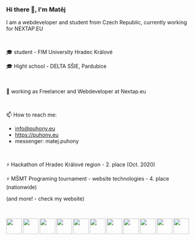 ### Hi there 👋, I'm Matěj

I am a webdeveloper and student from Czech Republic, currently working for NEXTAP.EU

&nbsp;

🎓 student - FIM University Hradec Králové

🎓 Hight school - DELTA SŠIE, Pardubice

&nbsp;

💼 working as Freelancer and Webdeveloper at Nextap.eu

&nbsp;

📫 How to reach me:
  - info@puhony.eu
  - https://puhony.eu
  - messenger: matej.puhony

&nbsp;

⚡ Hackathon of Hradec Králové region - 2. place (Oct. 2020)

⚡ MŠMT Programing tournament - website technologies - 4. place (nationwide)

(and more! - check my website)

&nbsp;

<img height ="42px" align="left" src="https://raw.githubusercontent.com/rahul-jha98/github_readme_icons/main/language_and_tools/square/git-scm/git-scm.svg"/>
<img height ="42px" align="left" src="https://raw.githubusercontent.com/rahul-jha98/github_readme_icons/main/language_and_tools/square/node/node.svg"/>
<img height ="42px" align="left" src="https://raw.githubusercontent.com/rahul-jha98/github_readme_icons/main/language_and_tools/square/javascript/javascript.svg"/>
<img height ="42px" align="left" src="https://raw.githubusercontent.com/rahul-jha98/github_readme_icons/main/language_and_tools/square/typescript/typescript.svg"/>
<img height ="42px" align="left" src="https://raw.githubusercontent.com/rahul-jha98/github_readme_icons/main/language_and_tools/square/react/react.svg"/>
<img height ="42px" align="left" src="https://raw.githubusercontent.com/rahul-jha98/github_readme_icons/main/language_and_tools/square/graphql/graphql.svg"/>
<img height ="42px" align="left" src="https://raw.githubusercontent.com/rahul-jha98/github_readme_icons/main/language_and_tools/square/redux/redux.svg"/>
<img height ="42px" align="left" src="https://raw.githubusercontent.com/rahul-jha98/github_readme_icons/main/language_and_tools/square/python/python.svg"/>
<img height ="42px" align="left" src="https://raw.githubusercontent.com/rahul-jha98/github_readme_icons/main/language_and_tools/square/java/java.svg"/>
<img height ="42px" align="left" src="https://raw.githubusercontent.com/rahul-jha98/github_readme_icons/main/language_and_tools/square/c%23/c%23.svg"/>
<img height ="42px" align="left" src="https://raw.githubusercontent.com/rahul-jha98/github_readme_icons/main/language_and_tools/square/sass/sass.svg"/>

&nbsp;


<!--
**JetamCZ/JetamCZ** is a ✨ _special_ ✨ repository because its `README.md` (this file) appears on your GitHub profile.

Here are some ideas to get you started:

- 🔭 I’m currently working on ...
- 🌱 I’m currently learning ...
- 👯 I’m looking to collaborate on ...
- 🤔 I’m looking for help with ...
- 💬 Ask me about ...
- 📫 How to reach me: ...
- 😄 Pronouns: ...
- ⚡ Fun fact: ...
-->
